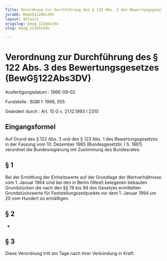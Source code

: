 ```yaml
---
Title: Verordnung zur Durchführung des § 122 Abs. 3 des Bewertungsgesetzes
jurabk: BewG§122Abs3DV
layout: default
origslug: bewg_122abs3dv
slug: bewg_122abs3dv

---
```


# Verordnung zur Durchführung des § 122 Abs. 3 des Bewertungsgesetzes (BewG§122Abs3DV)

Ausfertigungsdatum
:   1966-09-02

Fundstelle
:   BGBl I: 1966, 555

Geändert durch
:   Art. 15 G v. 21.12.1993 I 2310


## Eingangsformel

Auf Grund des § 122 Abs. 3 und des § 123 Abs. 1 des Bewertungsgesetzes
in der Fassung vom 10. Dezember 1965 (Bundesgesetzbl. I S. 1861)
verordnet die Bundesregierung mit Zustimmung des Bundesrates:


## § 1

Bei der Ermittlung der Einheitswerte auf der Grundlage der
Wertverhältnisse vom 1. Januar 1964 sind bei den in Berlin (West)
belegenen bebauten Grundstücken die nach den §§ 78 bis 94 des Gesetzes
ermittelten Grundstückswerte für Feststellungszeitpunkte vor dem 1.
Januar 1994 um 20 vom Hundert zu ermäßigen.


## § 2

-


## § 3

Diese Verordnung tritt am Tage nach ihrer Verkündung in Kraft.

